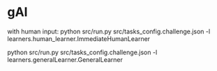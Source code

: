 # gAI

with human input:
python src/run.py src/tasks_config.challenge.json -l learners.human_learner.ImmediateHumanLearner

python src/run.py src/tasks_config.challenge.json -l learners.generalLearner.GeneralLearner

